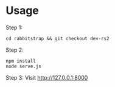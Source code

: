 Usage
====

Step 1: 
```
cd rabbitstrap && git checkout dev-rs2
```

Step 2:
```
npm install
node serve.js
```

Step 3: Visit <http://127.0.0.1:8000>

